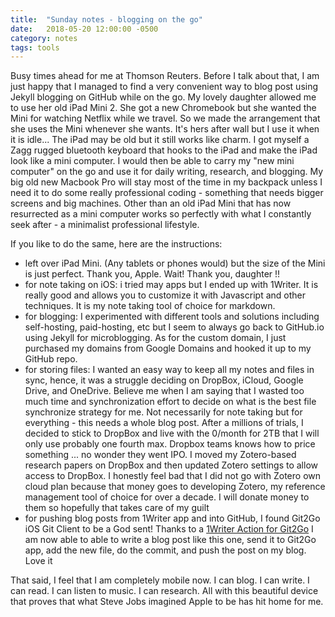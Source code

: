 ```yaml
---
title:  "Sunday notes - blogging on the go"
date:   2018-05-20 12:00:00 -0500
category: notes 
tags: tools 
---
```


Busy times ahead for me at Thomson Reuters. Before I talk about that, I am just happy that I managed to find a very convenient way to blog post using Jekyll blogging on GitHub while on the go. My lovely daughter allowed me to use her old iPad Mini 2. She got a new Chromebook but she wanted the Mini for watching Netflix while we travel. So we made the arrangement that she uses the Mini whenever she wants. It's hers after wall but I use it when it is idle... The iPad may be old but it still works like charm. I got myself a Zagg rugged bluetooth keyboard that hooks to the iPad and make the iPad look like a mini computer. I would then be able to carry my "new mini computer" on the go and use it for daily writing, research, and blogging. My big old new Macbook Pro will stay most of the time in my backpack unless I need it to do some really professional coding - something that needs bigger screens and big machines. Other than an old iPad Mini that has now resurrected as a mini computer works so perfectly with what I constantly seek after - a minimalist professional lifestyle.

If you like to do the same, here are the instructions:

* left over iPad Mini. (Any tablets or phones would) but the size of the Mini is just perfect. Thank you, Apple. Wait! Thank you, daughter !!
* for note taking on iOS: i tried may apps but I ended up with 1Writer. It is really good and allows you to customize it with Javascript and other techniques. It is my note taking tool of choice for markdown. 
* for blogging: I experimented with different tools and solutions including self-hosting, paid-hosting, etc but I seem to always go back to GitHub.io using Jekyll for microblogging. As for the custom domain, I just purchased my domains from Google Domains and hooked it up to my GitHub repo.
* for storing files: I wanted an easy way to keep all my notes and files in sync, hence, it was a struggle deciding on DropBox, iCloud, Google Drive, and OneDrive. Believe me when I am saying that I wasted too much time and synchronization effort to decide on what is the best file synchronize strategy for me. Not necessarily for note taking but for everything - this needs a whole blog post. After a millions of trials, I decided to stick to DropBox and live with the 0/month for 2TB that I will only use probably one fourth max. Dropbox teams knows how to price something ... no wonder they went IPO. I moved my Zotero-based research papers on DropBox and then updated Zotero settings to allow access to DropBox. I honestly feel bad that I did not go with Zotero own cloud plan because that money goes to developing Zotero, my reference management tool of choice for over a decade. I will donate money to them so hopefully that takes care of my guilt
* for pushing blog posts from 1Writer app and into GitHub, I found Git2Go iOS Git Client to be a God sent! Thanks to a [1Writer Action for Git2Go]( http://1writerapp.com/action/8ae98) I am now able to able to write a blog post like this one, send it to Git2Go app, add the new file, do the commit, and push the post on my blog. Love it

That said, I feel that I am completely mobile now. I can blog. I can write. I can read. I can listen to music. I can research. All with this beautiful device that proves that what Steve Jobs imagined Apple to be has hit home for me.